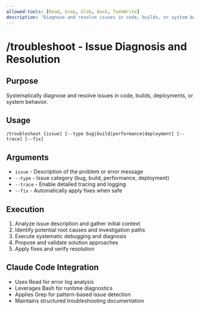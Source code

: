 ```yaml
---
allowed-tools: [Read, Grep, Glob, Bash, TodoWrite]
description: "Diagnose and resolve issues in code, builds, or system behavior"
---
```


# /troubleshoot - Issue Diagnosis and Resolution

## Purpose
Systematically diagnose and resolve issues in code, builds, deployments, or system behavior.

## Usage
```
/troubleshoot [issue] [--type bug|build|performance|deployment] [--trace] [--fix]
```

## Arguments
- `issue` - Description of the problem or error message
- `--type` - Issue category (bug, build, performance, deployment)
- `--trace` - Enable detailed tracing and logging
- `--fix` - Automatically apply fixes when safe

## Execution
1. Analyze issue description and gather initial context
2. Identify potential root causes and investigation paths
3. Execute systematic debugging and diagnosis
4. Propose and validate solution approaches
5. Apply fixes and verify resolution

## Claude Code Integration
- Uses Read for error log analysis
- Leverages Bash for runtime diagnostics
- Applies Grep for pattern-based issue detection
- Maintains structured troubleshooting documentation
